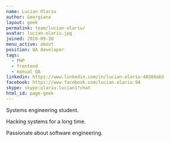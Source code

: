 ```yaml
---
name: Lucian Olariu
author: Georgiana
layout: geek
permalink: team/lucian-olariu/
avatar: lucian-olariu.jpg
joined: 2016-09-30
menu_active: about
position: QA developer
tags:
  - PHP
  - frontend
  - manual QA
linkedin: https://www.linkedin.com/in/lucian-olariu-40366ab5
facebook: https://www.facebook.com/lucian.olariu.94
skype: skype:olariu.lucian1?chat
html_id: page-geek
---
```


Systems engineering student.

Hacking systems for a long time.

Passionate about software engineering.
